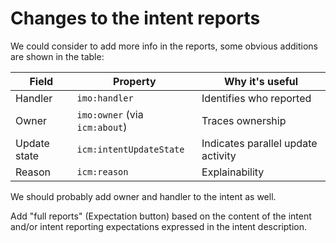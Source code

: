 # Changes to the intent reports

We could consider to add more info in the reports, some obvious additions are shown in the table:

| Field | Property | Why it's useful |
|-------|----------|-----------------|
| Handler | `imo:handler` | Identifies who reported |
| Owner | `imo:owner` (via `icm:about`) | Traces ownership |
| Update state | `icm:intentUpdateState` | Indicates parallel update activity |
| Reason | `icm:reason` | Explainability |

We should probably add owner and handler to the intent as well.

Add "full reports" (Expectation button) based on the content of the intent and/or intent reporting expectations expressed in the intent description.


